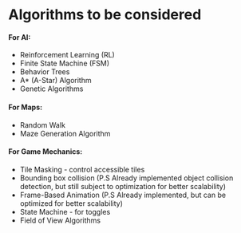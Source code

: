 <h1>Algorithms to be considered</h1>
<h4>For AI:</h4>
<ul>
  <li>Reinforcement Learning (RL)</li>
  <li>Finite State Machine (FSM)</li>
  <li>Behavior Trees</li>
  <li>A* (A-Star) Algorithm</li>
  <li>Genetic Algorithms</li>
</ul>

<h4>For Maps:</h4>
<ul>
  <li>Random Walk</li>
  <li>Maze Generation Algorithm</li>
</ul>

<h4>For Game Mechanics:</h4>
<ul>
  <li>Tile Masking - control accessible tiles</li>
  <li>Bounding box collision (P.S Already implemented object collision detection, but still subject to optimization for better scalability)</li>
  <li>Frame-Based Animation (P.S Already implemented, but can be optimized for better scalability)</li>
  <li>State Machine - for toggles</li>
  <li>Field of View Algorithms</li>
</ul>
